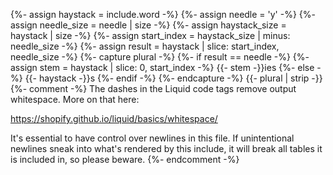 {%- assign haystack = include.word -%}
{%- assign needle = 'y' -%}
{%- assign needle_size = needle | size -%}
{%- assign haystack_size = haystack | size -%}
{%- assign start_index = haystack_size | minus: needle_size -%}
{%- assign result = haystack | slice: start_index, needle_size -%}
{%- capture plural -%}
    {%- if result == needle -%}
        {%- assign stem = haystack | slice: 0, start_index -%}
        {{- stem -}}ies
    {%- else -%}
        {{- haystack -}}s
    {%- endif -%}
{%- endcapture -%}
{{- plural | strip -}}
{%- comment -%}
The dashes in the Liquid code tags remove output whitespace. More on that here:

https://shopify.github.io/liquid/basics/whitespace/

It's essential to have control over newlines in this file. If unintentional
newlines sneak into what's rendered by this include, it will break all tables
it is included in, so please beware.
{%- endcomment -%}
